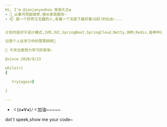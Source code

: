 ```yaml
---
Hi, I’m @janjanyoohoo 渐渐大王✿
- 💞️ 从事月亮能维修,擅长家政服务~
- 📫 是一个好奇又无趣的人,有着一个天底下最好看(&好)的仙女~...


计划内容对于设计模式,JVM,JUC,SpringBoot,SpringCloud,Netty,ORM,Redis,各种中间件的源码以及API的深入学习~

记录个人在学习中的零零碎碎🌱

📖 今天也是努力学习的渐渐~

@since 2020/9/23

while(☀)
{

   try{again}

}

---
```



- ヾ(o◕∀◕)ﾉヾ加油~~~~~

<!---
janjanyoohoo/janjanyoohoo is a ✨ special ✨ repository because its `README.md` (this file) appears on your GitHub profile.
You can click the Preview link to take a look at your changes.
--->

dot`t speek,show me your code~
